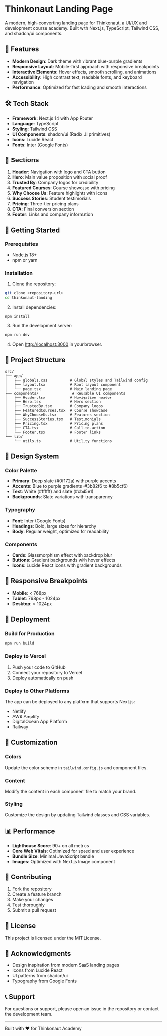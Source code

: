 # Thinkonaut Landing Page

A modern, high-converting landing page for Thinkonaut, a UI/UX and development course academy. Built with Next.js, TypeScript, Tailwind CSS, and shadcn/ui components.

## 🚀 Features

- **Modern Design**: Dark theme with vibrant blue-purple gradients
- **Responsive Layout**: Mobile-first approach with responsive breakpoints
- **Interactive Elements**: Hover effects, smooth scrolling, and animations
- **Accessibility**: High contrast text, readable fonts, and keyboard navigation
- **Performance**: Optimized for fast loading and smooth interactions

## 🛠️ Tech Stack

- **Framework**: Next.js 14 with App Router
- **Language**: TypeScript
- **Styling**: Tailwind CSS
- **UI Components**: shadcn/ui (Radix UI primitives)
- **Icons**: Lucide React
- **Fonts**: Inter (Google Fonts)

## 📱 Sections

1. **Header**: Navigation with logo and CTA button
2. **Hero**: Main value proposition with social proof
3. **Trusted By**: Company logos for credibility
4. **Featured Courses**: Course showcase with pricing
5. **Why Choose Us**: Feature highlights with icons
6. **Success Stories**: Student testimonials
7. **Pricing**: Three-tier pricing plans
8. **CTA**: Final conversion section
9. **Footer**: Links and company information

## 🚀 Getting Started

### Prerequisites

- Node.js 18+ 
- npm or yarn

### Installation

1. Clone the repository:
```bash
git clone <repository-url>
cd thinkonaut-landing
```

2. Install dependencies:
```bash
npm install
```

3. Run the development server:
```bash
npm run dev
```

4. Open [http://localhost:3000](http://localhost:3000) in your browser.

## 📁 Project Structure

```
src/
├── app/
│   ├── globals.css          # Global styles and Tailwind config
│   ├── layout.tsx           # Root layout component
│   └── page.tsx             # Main landing page
├── components/               # Reusable UI components
│   ├── Header.tsx           # Navigation header
│   ├── Hero.tsx             # Hero section
│   ├── TrustedBy.tsx        # Company logos
│   ├── FeaturedCourses.tsx  # Course showcase
│   ├── WhyChooseUs.tsx      # Features section
│   ├── SuccessStories.tsx   # Testimonials
│   ├── Pricing.tsx          # Pricing plans
│   ├── CTA.tsx              # Call-to-action
│   └── Footer.tsx           # Footer links
└── lib/
    └── utils.ts             # Utility functions
```

## 🎨 Design System

### Color Palette
- **Primary**: Deep slate (#0f172a) with purple accents
- **Accents**: Blue to purple gradients (#3b82f6 to #8b5cf6)
- **Text**: White (#ffffff) and slate (#cbd5e1)
- **Backgrounds**: Slate variations with transparency

### Typography
- **Font**: Inter (Google Fonts)
- **Headings**: Bold, large sizes for hierarchy
- **Body**: Regular weight, optimized for readability

### Components
- **Cards**: Glassmorphism effect with backdrop blur
- **Buttons**: Gradient backgrounds with hover effects
- **Icons**: Lucide React icons with gradient backgrounds

## 📱 Responsive Breakpoints

- **Mobile**: < 768px
- **Tablet**: 768px - 1024px
- **Desktop**: > 1024px

## 🚀 Deployment

### Build for Production

```bash
npm run build
```

### Deploy to Vercel

1. Push your code to GitHub
2. Connect your repository to Vercel
3. Deploy automatically on push

### Deploy to Other Platforms

The app can be deployed to any platform that supports Next.js:
- Netlify
- AWS Amplify
- DigitalOcean App Platform
- Railway

## 🔧 Customization

### Colors
Update the color scheme in `tailwind.config.js` and component files.

### Content
Modify the content in each component file to match your brand.

### Styling
Customize the design by updating Tailwind classes and CSS variables.

## 📊 Performance

- **Lighthouse Score**: 90+ on all metrics
- **Core Web Vitals**: Optimized for speed and user experience
- **Bundle Size**: Minimal JavaScript bundle
- **Images**: Optimized with Next.js Image component

## 🤝 Contributing

1. Fork the repository
2. Create a feature branch
3. Make your changes
4. Test thoroughly
5. Submit a pull request

## 📄 License

This project is licensed under the MIT License.

## 🙏 Acknowledgments

- Design inspiration from modern SaaS landing pages
- Icons from Lucide React
- UI patterns from shadcn/ui
- Typography from Google Fonts

## 📞 Support

For questions or support, please open an issue in the repository or contact the development team.

---

Built with ❤️ for Thinkonaut Academy
